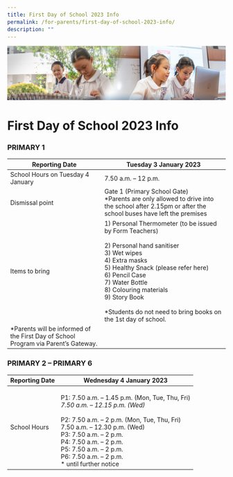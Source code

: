 ```yaml
---
title: First Day of School 2023 Info
permalink: /for-parents/first-day-of-school-2023-info/
description: ""
---
```

![](/images/ForParents.jpg)

First Day of School 2023 Info
=============================

### **PRIMARY 1**


| Reporting Date                                                                          | Tuesday 3 January 2023                                                                                                                                                                                                                                                                                                     |
|-----------------------------------------------------------------------------------------|----------------------------------------------------------------------------------------------------------------------------------------------------------------------------------------------------------------------------------------------------------------------------------------------------------------------------|
| School Hours on Tuesday 4 January                                                       | 7.50 a.m. – 12 p.m.                                                                                                                                                                                                                                                                                                        |
| Dismissal point                                                                         | Gate 1 (Primary School Gate)<br>*Parents are only allowed to drive into the school after 2.15pm or after the school buses have left the premises                                                                                                                                                                           |
| Items to bring                                                                          | 1) Personal Thermometer (to be issued by Form Teachers)<br><br>2) Personal hand sanitiser<br>3) Wet wipes<br>4) Extra masks<br>5) Healthy Snack (please refer here)<br>6) Pencil Case<br>7) Water Bottle<br>8) Colouring materials<br>9) Story Book<br> <br>*Students do not need to bring books on the 1st day of school. |
| *Parents will be informed of the First Day of School Program via Parent’s Gateway.<br>  |                                                                                                                                                                                                                                                                                                                            |




### **PRIMARY 2 – PRIMARY 6**

| Reporting Date | Wednesday 4 January 2023                                                                                                                                                                                                                                                                                              |
|----------------|-----------------------------------------------------------------------------------------------------------------------------------------------------------------------------------------------------------------------------------------------------------------------------------------------------------------------|
| School Hours   | <br>P1: 7.50 a.m. – 1.45 p.m. (Mon, Tue, Thu, Fri)*<br>      7.50 a.m. – 12.15 p.m. (Wed)*<br><br>P2: 7.50 a.m. – 2 p.m. (Mon, Tue, Thu, Fri)<br>      7.50 a.m. – 12.30 p.m. (Wed)<br>P3: 7.50 a.m. – 2 p.m.<br>P4: 7.50 a.m. – 2 p.m.<br>P5: 7.50 a.m. – 2 p.m.<br>P6: 7.50 a.m. – 2 p.m.<br>* until further notice |